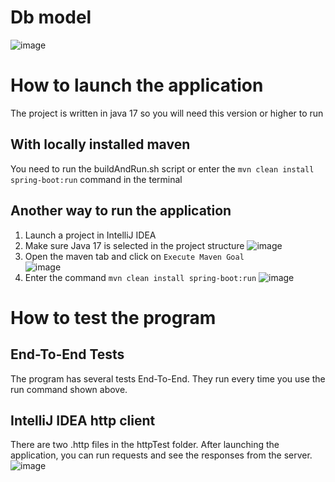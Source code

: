 # Db model

![image](https://user-images.githubusercontent.com/84989172/199333161-72dfec93-d6cf-4bb1-aafe-d54704cdabe8.png)

# How to launch the application

The project is written in java 17 so you will need this version or higher to run

## With locally installed maven

You need to run the buildAndRun.sh script or enter the `mvn clean install spring-boot:run` command in the terminal

## Another way to run the application

1. Launch a project in IntelliJ IDEA
2. Make sure Java 17 is selected in the project structure
![image](https://user-images.githubusercontent.com/84989172/199335580-69ef2b8f-a389-43c0-a959-b7d89e13ca6b.png)
3. Open the maven tab and click on `Execute Maven Goal`                                             
![image](https://user-images.githubusercontent.com/84989172/199336050-0e55ba28-d83e-4394-b69d-5edd7ac14976.png)
4. Enter the command `mvn clean install spring-boot:run`
![image](https://user-images.githubusercontent.com/84989172/199336747-6da67c3c-256b-4395-aa45-baf6ffaf905e.png)

# How to test the program

## End-To-End Tests
The program has several tests End-To-End. They run every time you use the run command shown above.

## IntelliJ IDEA http client
There are two .http files in the httpTest folder. After launching the application, you can run requests and see the responses from the server.
![image](https://user-images.githubusercontent.com/84989172/199353477-223fe0e1-2e54-403d-bba7-515ad2c699d3.png)

